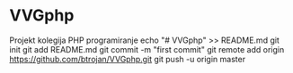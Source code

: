 # VVGphp
Projekt kolegija PHP programiranje
echo "# VVGphp" >> README.md
git init
git add README.md
git commit -m "first commit"
git remote add origin https://github.com/btrojan/VVGphp.git
git push -u origin master
